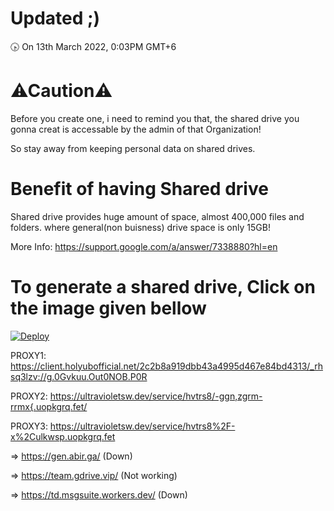 # Updated ;)
🕟 On 13th March 2022, 0:03PM GMT+6
# ⚠Caution⚠
Before you create one, i need to remind you that, the shared drive you gonna creat is accessable by the admin of that Organization!

So stay away from keeping personal data on shared drives.
# Benefit of having Shared drive
Shared drive provides huge amount of space, almost 400,000 files and folders.
where general(non buisness) drive space is only 15GB!

More Info: https://support.google.com/a/answer/7338880?hl=en
# To generate a shared drive, Click on the image given bellow
[![Deploy](https://cdn.jsdelivr.net/gh/devillD/Shared-Drive-Creator/Shared-Drive-Creator.png)](https://client.holyubofficial.net/2c2b8a919dbb43a4995d467e84bd4313/_rhsq3lzv://K24.wVgeIuokIf.fa1tgfp.EtZ)

PROXY1: https://client.holyubofficial.net/2c2b8a919dbb43a4995d467e84bd4313/_rhsq3lzv://g.0Gvkuu.Out0NOB.P0R

PROXY2: https://ultravioletsw.dev/service/hvtrs8/-ggn,zgrm-rrmx{.uopkgrq.fet/

PROXY3: https://ultravioletsw.dev/service/hvtrs8%2F-x%2Culkwsp.uopkgrq.fet

=> https://gen.abir.ga/ (Down)

=> https://team.gdrive.vip/ (Not working)

=> https://td.msgsuite.workers.dev/ (Down)
